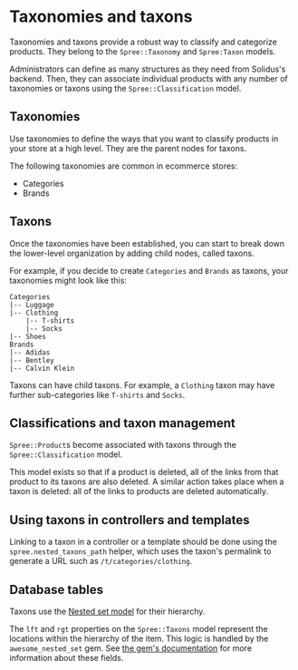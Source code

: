 # Taxonomies and taxons

Taxonomies and taxons provide a robust way to classify and categorize products.
They belong to the `Spree::Taxonomy` and `Spree:Taxon` models.

Administrators can define as many structures as they need from Solidus's
backend. Then, they can associate individual products with any number of
taxonomies or taxons using the `Spree::Classification` model.

## Taxonomies

Use taxonomies to define the ways that you want to classify products in
your store at a high level. They are the parent nodes for taxons.

The following taxonomies are common in ecommerce stores:

- Categories
- Brands

## Taxons

Once the taxonomies have been established, you can start to break down the
lower-level organization by adding child nodes, called taxons.

For example, if you decide to create `Categories` and `Brands` as taxons, your
taxonomies might look like this:

```
Categories
|-- Luggage
|-- Clothing
    |-- T-shirts
    |-- Socks
|-- Shoes
Brands
|-- Adidas
|-- Bentley
|-- Calvin Klein
```

Taxons can have child taxons. For example, a `Clothing` taxon may have further
sub-categories like `T-shirts` and `Socks`.

## Classifications and taxon management

`Spree::Product`s become associated with taxons through the
`Spree::Classification` model.

This model exists so that if a product is deleted, all of the links from that
product to its taxons are also deleted. A similar action takes place when a
taxon is deleted: all of the links to products are deleted automatically.

## Using taxons in controllers and templates

Linking to a taxon in a controller or a template should be done using the
`spree.nested_taxons_path` helper, which uses the taxon's permalink to
generate a URL such as `/t/categories/clothing`.

<!-- TODO:
  This section could be expanded. From time to time, people ask about views and
  taxons in the Solidus Slack team.
-->

## Database tables

Taxons use the [Nested set model][nested-set-model] for their hierarchy.

The `lft` and `rgt` properties on the `Spree::Taxons` model represent the
locations within the hierarchy of the item. This logic is handled by the
`awesome_nested_set` gem. See [the gem's documentation][awesome-nested-set]
for more information about these fields.

[awesome-nested-set]: https://github.com/collectiveidea/awesome_nested_set
[nested-set-model]: http://en.wikipedia.org/wiki/Nested_set_model
